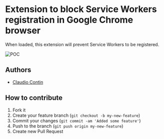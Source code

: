 Extension to block Service Workers registration in Google Chrome browser
=========

When loaded, this extension will prevent Service Workers to be registered.

![POC](https://i.imgur.com/eQ8Cim0.png)

## Authors ##

  * [Claudio Contin](http://github.com/clod81)

## How to contribute

1. Fork it
2. Create your feature branch (`git checkout -b my-new-feature`)
3. Commit your changes (`git commit -am 'Added some feature'`)
4. Push to the branch (`git push origin my-new-feature`)
5. Create new Pull Request
